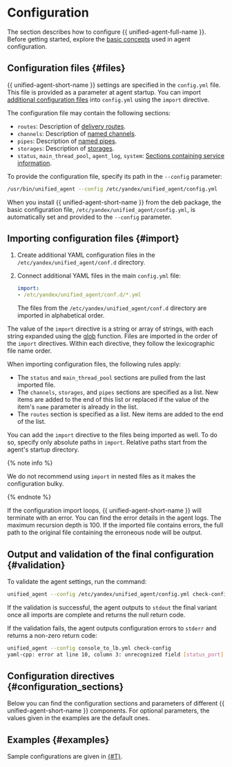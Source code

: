 # Configuration

The section describes how to configure {{ unified-agent-full-name }}. Before getting started, explore the [basic concepts](index.md) used in agent configuration.

## Configuration files {#files}

{{ unified-agent-short-name }} settings are specified in the `config.yml` file. This file is provided as a parameter at agent startup. You can import [additional configuration files](#import) into `config.yml` using the `import` directive.

The configuration file may contain the following sections:

- `routes`: Description of [delivery routes](index.md#routes).
- `channels`: Description of [named channels](index.md#channels).
- `pipes`: Description of [named pipes](index.md#pipes).
- `storages`: Description of [storages](index.md#storages).
- `status`, `main_thread_pool`, `agent_log`, `system`: [Sections containing service information](services.md).

To provide the configuration file, specify its path in the `--config` parameter:
```bash
/usr/bin/unified_agent --config /etc/yandex/unified_agent/config.yml
```
When you install {{ unified-agent-short-name }} from the deb package, the basic configuration file, `/etc/yandex/unified_agent/config.yml`, is automatically set and provided to the `--config` parameter.

## Importing configuration files {#import}

1. Create additional YAML configuration files in the `/etc/yandex/unified_agent/conf.d` directory.
1. Connect additional YAML files in the main `config.yml` file:

   ```yml
   import:
   - /etc/yandex/unified_agent/conf.d/*.yml
   ```

   The files from the `/etc/yandex/unified_agent/conf.d` directory are imported in alphabetical order.

The value of the `import` directive is a string or array of strings, with each string expanded using the [glob](http://man7.org/linux/man-pages/man7/glob.7.html) function. Files are imported in the order of the `import` directives. Within each directive, they follow the lexicographic file name order.

When importing configuration files, the following rules apply:

- The `status` and `main_thread_pool` sections are pulled from the last imported file.
- The `channels`, `storages`, and `pipes` sections are specified as a list. New items are added to the end of this list or replaced if the value of the item's `name` parameter is already in the list.
- The `routes` section is specified as a list. New items are added to the end of the list.

You can add the `import` directive to the files being imported as well. To do so, specify only absolute paths in `import`. Relative paths start from the agent's startup directory.

{% note info %}

We do not recommend using `import` in nested files as it makes the configuration bulky.

{% endnote %}

If the configuration import loops, {{ unified-agent-short-name }} will terminate with an error. You can find the error details in the agent logs. The maximum recursion depth is 100. If the imported file contains errors, the full path to the original file containing the erroneous node will be output.

## Output and validation of the final configuration {#validation}

To validate the agent settings, run the command:
```bash
unified_agent --config /etc/yandex/unified_agent/config.yml check-config
```

If the validation is successful, the agent outputs to `stdout` the final variant once all imports are complete and returns the null return code.

If the validation fails, the agent outputs configuration errors to `stderr` and returns a non-zero return code:
```bash
unified_agent --config console_to_lb.yml check-config
yaml-cpp: error at line 10, column 3: unrecognized field [status_port]
```

## Configuration directives {#configuration_sections}

Below you can find the configuration sections and parameters of different {{ unified-agent-short-name }} components. For optional parameters, the values given in the examples are the default ones.

## Examples {#examples}

Sample configurations are given in [{#T}](../../../operations/index.md#working-with-metrics).
